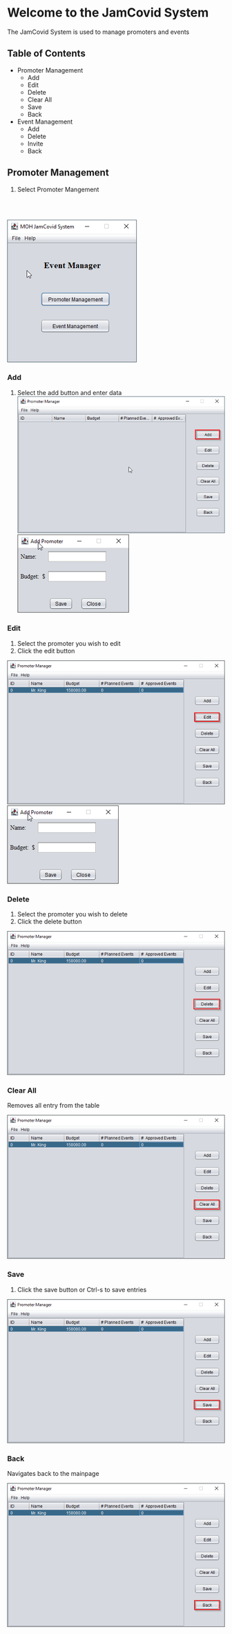 # Welcome to the JamCovid System

The JamCovid System is used to manage promoters and events

## Table of Contents

- Promoter Management
    -  Add
    -  Edit
    -  Delete
    -  Clear All
    -  Save
    -  Back
- Event Management
    -  Add
    -  Delete
    -  Invite
    -  Back

## Promoter Management

1. Select Promoter Mangement
<br/>

<br/>

![Entry Screen](Img/EntryScreen.png)

### Add

1. Select the add button and enter data
![Add Button](/Img/add_prom.png)
![Add Promoter Entry](Img/add_prom_entry.png)

### Edit

1. Select the promoter you wish to edit
2. Click the edit button

![Edit Promoter](Img/prom_edit.png)
![Edit Promoter Entry](Img/add_prom_entry.png)

### Delete

1. Select the promoter you wish to delete
2. Click the delete button

![Delete Promoter](Img/del_prom.png)

### Clear All

Removes all entry from the table

![Clear All](Img/clear_all.png)

### Save

1. Click the save button or Ctrl-s to save entries

![Save promoters](Img/save_prom.png)

### Back

Navigates back to the mainpage

![Back](Img/back_prom.png)
